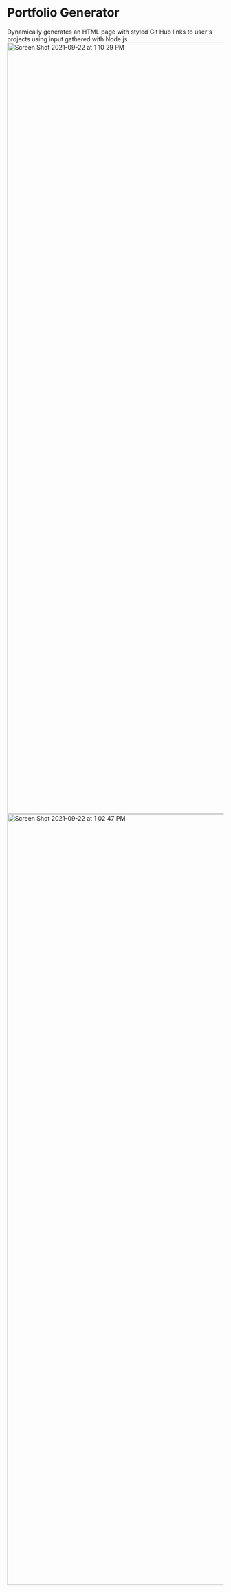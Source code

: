 # Portfolio Generator

Dynamically generates an HTML page with styled Git Hub links to user's projects using input gathered with Node.js
<img width="1792" alt="Screen Shot 2021-09-22 at 1 10 29 PM" src="https://user-images.githubusercontent.com/86137077/134407364-0c5a134e-77a4-4432-bf23-703ef303cb23.png">
<img width="1792" alt="Screen Shot 2021-09-22 at 1 02 47 PM" src="https://user-images.githubusercontent.com/86137077/134407371-99c27655-3ed2-454e-a9bc-93187f5a1f84.png">
